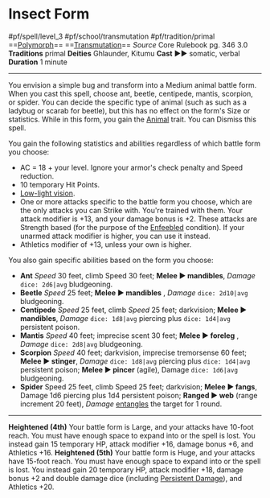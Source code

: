 # Insect Form
#pf/spell/level_3 #pf/school/transmutation #pf/tradition/primal
==[Polymorph](../../../Traits/Polymorph.md)== ==[Transmutation](../../../Traits/Transmutation.md)==
*Source* Core Rulebook pg. 346 3.0
**Traditions** primal
**Deities** Ghlaunder, Kitumu
**Cast** ►► somatic, verbal
**Duration** 1 minute

---
You envision a simple bug and transform into a Medium animal battle form. When you cast this spell, choose ant, beetle, centipede, mantis, scorpion, or spider. You can decide the specific type of animal (such as such as a ladybug or scarab for beetle), but this has no effect on the form's Size or statistics. While in this form, you gain the [Animal](../../../Traits/Animal.md) trait. You can Dismiss this spell.

You gain the following statistics and abilities regardless of which battle form you choose:
- AC = 18 + your level. Ignore your armor's check penalty and Speed reduction.
- 10 temporary Hit Points.
- [Low-light vision](Senses#Low-Light%20Vision).
- One or more attacks specific to the battle form you choose, which are the only attacks you can Strike with. You're trained with them. Your attack modifier is +13, and your damage bonus is +2. These attacks are Strength based (for the purpose of the [Enfeebled](../../../Conditions/Enfeebled.md) condition). If your unarmed attack modifier is higher, you can use it instead.
- Athletics modifier of +13, unless your own is higher.

You also gain specific abilities based on the form you choose:

- **Ant** *Speed* 30 feet, climb Speed 30 feet; **Melee ► mandibles**, *Damage* `dice: 2d6|avg` bludgeoning.
- **Beetle** *Speed* 25 feet; **Melee ► mandibles** , *Damage* `dice: 2d10|avg` bludgeoning.
- **Centipede** *Speed* 25 feet, climb *Speed* 25 feet; darkvision; **Melee ► mandibles**, *Damage* `dice: 1d8|avg` piercing plus `dice: 1d4|avg` persistent poison.
- **Mantis** *Speed* 40 feet; imprecise scent 30 feet; **Melee ► foreleg** , *Damage* `dice: 2d8|avg` bludgeoning.
- **Scorpion** *Speed* 40 feet; darkvision, imprecise tremorsense 60 feet; **Melee ► stinger**, *Damage* `dice: 1d8|avg` piercing plus `dice: 1d4|avg` persistent poison; **Melee ► pincer** (agile), Damage `dice: 1d6|avg` bludgeoning.
- **Spider** Speed 25 feet, climb Speed 25 feet; darkvision; **Melee ► fangs**, Damage 1d6 piercing plus 1d4 persistent poison; **Ranged ► web** (range increment 20 feet), *Damage* [entangles](../Level%202/Entangle.md) the target for 1 round.

<hr>

**Heightened (4th)** Your battle form is Large, and your attacks have 10-foot reach. You must have enough space to expand into or the spell is lost. You instead gain 15 temporary HP, attack modifier +16, damage bonus +6, and Athletics +16.
**Heightened (5th)** Your battle form is Huge, and your attacks have 15-foot reach. You must have enough space to expand into or the spell is lost. You instead gain 20 temporary HP, attack modifier +18, damage bonus +2 and double damage dice (including [Persistent Damage](../../../Conditions/Persistent%20Damage.md)), and Athletics +20.